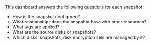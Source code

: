 This dashboard answers the following questions for each snapshot:

- How is the snapshot configured?
- What relationships does the snapshot have with other resources?
- What tags are applied?
- What are the source disks or snapshots?
- Which disks, snapshots, disk encryption sets are managed by it?
